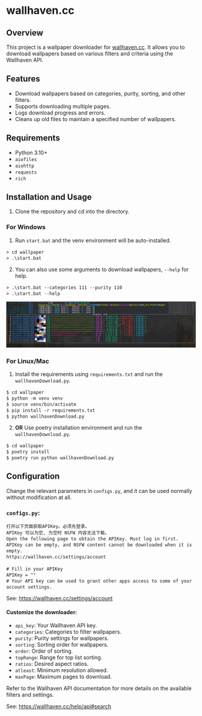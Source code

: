 # wallhaven.cc

## Overview

This project is a wallpaper downloader for [wallhaven.cc](https://wallhaven.cc). It allows you to download wallpapers based on various filters and criteria using the Wallhaven API.

## Features

- Download wallpapers based on categories, purity, sorting, and other filters.
- Supports downloading multiple pages.
- Logs download progress and errors.
- Cleans up old files to maintain a specified number of wallpapers.

## Requirements

- Python 3.10+
- `aiofiles`
- `aiohttp`
- `requests`
- `rich`

## Installation and Usage

1. Clone the repository and cd into the directory.

### For Windows

1. Run `start.bat` and the venv environment will be auto-installed.

```shell
> cd wallpaper
> .\start.bat
```

2. You can also use some arguments to download wallpapers, `--help` for help.

```shell
> .\start.bat --categories 111 --purity 110
> .\start.bat --help
```

![alt text](screenshots/screenshot.png)

### For Linux/Mac

1. Install the requirements using `requirements.txt` and run the `wallhavenDownload.py`.

```shell
$ cd wallpaper
$ python -m venv venv
$ source venv/bin/activate
$ pip install -r requirements.txt
$ python wallhavenDownload.py
```

2. **OR** Use poetry installation environment and run the `wallhavenDownload.py`.

```shell
$ cd wallpaper
$ poetry install
$ poetry run python wallhavenDownload.py
```

## Configuration

Change the relevant parameters in `configs.py`, and it can be used normally without modification at all.

### `configs.py`:

```
打开以下页面获取APIKey。必须先登录。
APIKey 可以为空, 为空时 NSFW 内容无法下载。
Open the following page to obtain the APIKey. Must log in first.
APIKey can be empty, and NSFW content cannot be downloaded when it is empty.
https://wallhaven.cc/settings/account

# Fill in your APIKey
APIKey = ""
# Your API key can be used to grant other apps access to some of your account settings.
```

See: https://wallhaven.cc/settings/account

#### Customize the downloader:

- `api_key`: Your Wallhaven API key.
- `categories`: Categories to filter wallpapers.
- `purity`: Purity settings for wallpapers.
- `sorting`: Sorting order for wallpapers.
- `order`: Order of sorting.
- `topRange`: Range for top list sorting.
- `ratios`: Desired aspect ratios.
- `atleast`: Minimum resolution allowed.
- `maxPage`: Maximum pages to download.

Refer to the Wallhaven API documentation for more details on the available filters and settings.

See: https://wallhaven.cc/help/api#search
